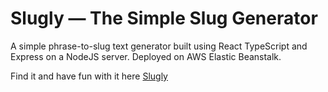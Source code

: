 # Slugly — The Simple Slug Generator
A simple phrase-to-slug text generator built using React TypeScript and Express on a NodeJS server. Deployed on AWS Elastic Beanstalk.

Find it and have fun with it here [Slugly](http://slugly.me)
